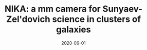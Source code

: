 ---
title: "NIKA: a mm camera for Sunyaev-Zel&apos;dovich science in clusters of galaxies"
collection: publications
permalink: /publication/2020-06-01-NIKA-a-mm-camera-for-Sunyaev-Zeldovich-science-in-clusters-of-galaxies
date: 2020-06-01
venue: 'In the proceedings of mm Universe @ NIKA2 - Observing the mm Universe with the NIKA2 Camera'
citation: ' J. Macías-Pérez,  R. Adam,  P. Ade et al., &quot;NIKA: a mm camera for Sunyaev-Zel&amp;apos;dovich science in clusters of galaxies.&quot; In the proceedings of mm Universe @ NIKA2 - Observing the mm Universe with the NIKA2 Camera, 2020.'
---